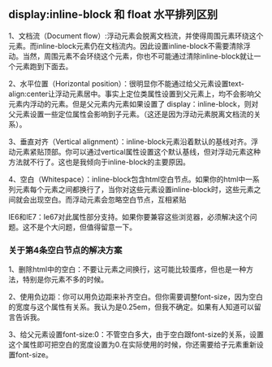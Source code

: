 ## display:inline-block 和 float 水平排列区别

1、文档流（Document flow）:浮动元素会脱离文档流，并使得周围元素环绕这个元素。而inline-block元素仍在文档流内。因此设置inline-block不需要清除浮动。当然，周围元素不会环绕这个元素，你也不可能通过清除inline-block就让一个元素跑到下面去。

2、水平位置（Horizontal position）：很明显你不能通过给父元素设置text- align:center让浮动元素居中。事实上定位类属性设置到父元素上，均不会影响父元素内浮动的元素。但是父元素内元素如果设置了 display：inline-block，则对父元素设置一些定位属性会影响到子元素。（这还是因为浮动元素脱离文档流的关系）。

3、垂直对齐（Vertical alignment）：inline-block元素沿着默认的基线对齐。浮动元素紧贴顶部。你可以通过vertical属性设置这个默认基线，但对浮动元素这种方法就不行了。这也是我倾向于inline-block的主要原因。

4、空白（Whitespace）：inline-block包含html空白节点。如果你的html中一系列元素每个元素之间都换行了，当你对这些元素设置inline-block时，这些元素之间就会出现空白。而浮动元素会忽略空白节点，互相紧贴

IE6和IE7：Ie67对此属性部分支持。如果你要兼容这些浏览器，必须解决这个问题。这不是个大问题，但值得留意一下。
　　

 ### 关于第4条空白节点的解决方案

1、删除html中的空白：不要让元素之间换行，这可能比较蛋疼，但也是一种方法，特别是你元素不多的时候。

2、使用负边距：你可以用负边距来补齐空白。但你需要调整font-size，因为空白的宽度与这个属性有关系。我认为是0.25em，但我不确定。如果有人知道可以留言告诉我。

3、给父元素设置font-size:0：不管空白多大，由于空白跟font-size的关系，设置这个属性即可把空白的宽度设置为0.在实际使用的时候，你还需要给子元素重新设置font-size。